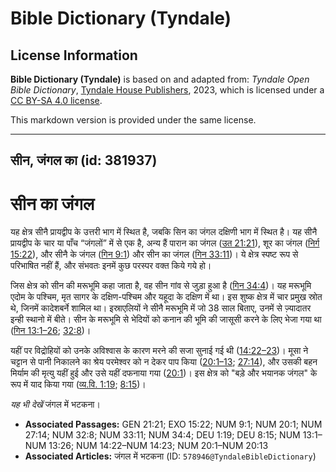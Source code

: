# Bible Dictionary (Tyndale)

## License Information

**Bible Dictionary (Tyndale)** is based on and adapted from: _Tyndale Open Bible Dictionary_, [Tyndale House Publishers](https://tyndaleopenresources.com/), 2023, which is licensed under a [CC BY-SA 4.0 license](https://creativecommons.org/licenses/by-sa/4.0/legalcode.en).

This markdown version is provided under the same license.



--------------------------------

## सीन, जंगल का (id: 381937)

सीन का जंगल
===========

यह क्षेत्र सीनै प्रायद्वीप के उत्तरी भाग में स्थित है, जबकि सिन का जंगल दक्षिणी भाग में स्थित है। यह सीनै प्रायद्वीप के चार या पाँच “जंगलों” में से एक है, अन्य हैं पारान का जंगल ([उत 21:21](https://ref.ly/Gen21:21)), शूर का जंगल ([निर्ग 15:22](https://ref.ly/Exod15:22)), और सीनै के जंगल ([गिन 9:1](https://ref.ly/Num9:1)) और सीन का जंगल ([गिन 33:11](https://ref.ly/Num33:11))। ये क्षेत्र स्पष्ट रूप से परिभाषित नहीं हैं, और संभवतः इनमें कुछ परस्पर वक्त किये गये हो।

जिस क्षेत्र को सीन की मरूभूमि कहा जाता है, वह सीन गांव से जुड़ा हुआ है ([गिन 34:4](https://ref.ly/Num34:4))। यह मरूभूमि एदोम के पश्चिम, मृत सागर के दक्षिण\-पश्चिम और यहूदा के दक्षिण में था। इस शुष्क क्षेत्र में चार प्रमुख स्रोत थे, जिनमें कादेशबर्ने शामिल था। इस्राएलियों ने सीनै मरूभूमि में जो 38 साल बिताए, उनमें से ज़्यादातर इन्ही स्थानो में बीते। सीन के मरूभूमि से भेदियों को कनान की भूमि की जासूसी करने के लिए भेजा गया था ([गिन 13:1–26](https://ref.ly/Num13:1-Num13:26); [32:8](https://ref.ly/Num32:8))।

यहीं पर विद्रोहियों को उनके अविश्वास के कारण मरने की सजा सुनाई गई थी ([14:22–23](https://ref.ly/Num14:22-Num14:23))। मूसा ने चट्टान से पानी निकालने का श्रेय परमेश्वर को न देकर पाप किया ([20:1–13](https://ref.ly/Num20:1-Num20:13); [27:14](https://ref.ly/Num27:14)), और उसकी बहन मिर्याम की मृत्यु यहीं हुई और उसे यहीं दफनाया गया ([20:1](https://ref.ly/Num20:1))। इस क्षेत्र को "बड़े और भयानक जंगल" के रूप में याद किया गया ([व्य.वि. 1:19](https://ref.ly/Deut1:19); [8:15](https://ref.ly/Deut8:15))।

*यह भी देखें*  जंगल में भटकना।

* **Associated Passages:** GEN 21:21; EXO 15:22; NUM 9:1; NUM 20:1; NUM 27:14; NUM 32:8; NUM 33:11; NUM 34:4; DEU 1:19; DEU 8:15; NUM 13:1–NUM 13:26; NUM 14:22–NUM 14:23; NUM 20:1–NUM 20:13
* **Associated Articles:** जंगल में भटकना (ID: `578946@TyndaleBibleDictionary`)


